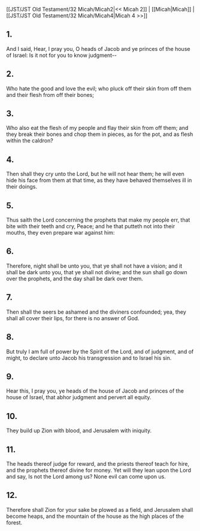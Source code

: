 [[JST/JST Old Testament/32 Micah/Micah2|<< Micah 2]] | [[Micah|Micah]] | [[JST/JST Old Testament/32 Micah/Micah4|Micah 4 >>]]
## 1.
And I said, Hear, I pray you, O heads of Jacob and ye princes of the house of Israel: Is it not for you to know judgment\--
## 2.
Who hate the good and love the evil; who pluck off their skin from off them and their flesh from off their bones;
## 3.
Who also eat the flesh of my people and flay their skin from off them; and they break their bones and chop them in pieces, as for the pot, and as flesh within the caldron?
## 4.
Then shall they cry unto the Lord, but he will not hear them; he will even hide his face from them at that time, as they have behaved themselves ill in their doings.
## 5.
Thus saith the Lord concerning the prophets that make my people err, that bite with their teeth and cry, Peace; and he that putteth not into their mouths, they even prepare war against him:
## 6.
Therefore, night shall be unto you, that ye shall not have a vision; and it shall be dark unto you, that ye shall not divine; and the sun shall go down over the prophets, and the day shall be dark over them.
## 7.
Then shall the seers be ashamed and the diviners confounded; yea, they shall all cover their lips, for there is no answer of God.
## 8.
But truly I am full of power by the Spirit of the Lord, and of judgment, and of might, to declare unto Jacob his transgression and to Israel his sin.
## 9.
Hear this, I pray you, ye heads of the house of Jacob and princes of the house of Israel, that abhor judgment and pervert all equity.
## 10.
They build up Zion with blood, and Jerusalem with iniquity.
## 11.
The heads thereof judge for reward, and the priests thereof teach for hire, and the prophets thereof divine for money. Yet will they lean upon the Lord and say, Is not the Lord among us? None evil can come upon us.
## 12.
Therefore shall Zion for your sake be plowed as a field, and Jerusalem shall become heaps, and the mountain of the house as the high places of the forest.

